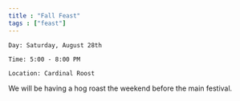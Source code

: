 ```yaml
---
title : "Fall Feast"
tags : ["feast"]
---
```


`Day: Saturday, August 28th`

`Time: 5:00 - 8:00 PM`

`Location: Cardinal Roost`

We will be having a hog roast the weekend before the main festival. 